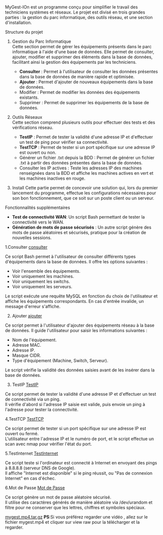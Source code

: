 MyGest-IOn est un programme conçu pour simplifier le travail des techniciens systèmes et réseaux. Le projet est divisé en trois grandes parties : la gestion du parc informatique, des outils réseau, et une section d'installation.

Structure du projet

1. Gestion du Parc Informatique  
   Cette section permet de gérer les équipements présents dans le parc informatique à l'aide d'une base de données. Elle permet de consulter, ajouter, modifier et supprimer des éléments dans la base de données, facilitant ainsi la gestion des équipements par les techniciens.

   - **Consulter** : Permet à l'utilisateur de consulter les données présentes dans la base de données de manière rapide et optimisée.
   - **Ajouter** : Permet d'ajouter de nouveaux équipements dans la base de données.
   - Modifier : Permet de modifier les données des équipements existants.
   - Supprimer : Permet de supprimer les équipements de la base de données.

2. Outils Réseaux  
   Cette section comprend plusieurs outils pour effectuer des tests et des vérifications réseau.

   - **TestIP** : Permet de tester la validité d'une adresse IP et d'effectuer un test de ping pour vérifier sa connectivité.
   - **TestTCP** : Permet de tester si un port spécifique sur une adresse IP est ouvert ou non.
   - Générer un fichier .txt depuis la BDD : Permet de générer un fichier .txt à partir des données présentes dans la base de données.
   - Consulter les IP actives : Teste les adresses IP des machines renseignées dans la BDD et affiche les machines actives en vert et les machines inactives en rouge.

3. Install
   Cette partie permet de concevoir une solution qui, lors du premier lancement du programme, effectue les configurations nécessaires pour son bon fonctionnement, que ce soit sur un poste client ou un serveur.

Fonctionnalités supplémentaires

- **Test de connectivité WAN**: Un script Bash permettant de tester la connectivité vers le WAN.
- **Génération de mots de passe sécurisés** : Un autre script génère des mots de passe aléatoires et sécurisés, pratique pour la création de nouvelles sessions.

 1.Consulter 
[consulter](https://github.com/KHELIFI-Mohamed/myGest_IOnR/blob/main/gestParc/affiche.sh)

Ce script Bash permet à l'utilisateur de consulter différents types d'équipements dans la base de données. Il offre les options suivantes :
- Voir l'ensemble des équipements.
- Voir uniquement les machines.
- Voir uniquement les switchs.
- Voir uniquement les serveurs.

Le script exécute une requête MySQL en fonction du choix de l'utilisateur et affiche les équipements correspondants. En cas d'entrée invalide, un message d'erreur s'affiche.

 2. Ajouter
[ajouter](https://github.com/KHELIFI-Mohamed/myGest_IOnR/blob/main/gestParc/ajout.sh)

Ce script permet à l'utilisateur d'ajouter des équipements réseau à la base de données. Il guide l'utilisateur pour saisir les informations suivantes :
- Nom de l'équipement.
- Adresse MAC.
- Adresse IP.
- Masque CIDR.
- Type d'équipement (Machine, Switch, Serveur).

Le script vérifie la validité des données saisies avant de les insérer dans la base de données.

 3. TestIP  [TestIP](https://github.com/KHELIFI-Mohamed/myGest_IOnR/blob/main/outilsRx/testIP.sh)

Ce script permet de tester la validité d'une adresse IP et d'effectuer un test de connectivité via un ping.  
Il vérifie d'abord si l'adresse IP saisie est valide, puis envoie un ping à l'adresse pour tester la connectivité.

4.TestTCP 
[TestTCP](https://github.com/KHELIFI-Mohamed/myGest_IOnR/blob/main/outilsRx/testTCP.sh)

Ce script permet de tester si un port spécifique sur une adresse IP est ouvert ou fermé.  
L'utilisateur entre l'adresse IP et le numéro de port, et le script effectue un scan avec nmap pour vérifier l'état du port.

5.TestInternet
[TestInternet](https://github.com/KHELIFI-Mohamed/myGest_IOnR/blob/main/outilsRx/testinternet.sh)

Ce script teste si l'ordinateur est connecté à Internet en envoyant des pings à 8.8.8.8 (serveur DNS de Google).  
Il affiche "Internet est disponible" si le ping réussit, ou "Pas de connexion Internet" en cas d'échec.

6.Mot de Passe
[Mot de Passe](https://github.com/KHELIFI-Mohamed/myGest_IOnR/blob/main/outilsRx/passwd.sh)

Ce script génère un mot de passe aléatoire sécurisé.  
Il utilise des caractères générés de manière aléatoire via /dev/urandom et filtre pour ne conserver que les lettres, chiffres et symboles spéciaux.

[mygest.mp4.tar.gz](https://github.com/user-attachments/files/19503624/mygest.mp4.tar.gz)
**PS**:Si vous préférez regarder une vidéo , allez sur le fichier mygest.mp4 et cliquer sur view raw pour la télécharger et la regarder.
